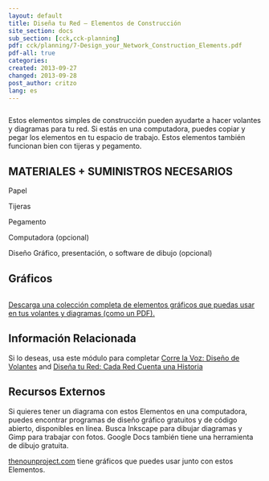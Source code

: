 ```yaml
---
layout: default
title: Diseña tu Red – Elementos de Construcción
site_section: docs
sub_section: [cck,cck-planning]
pdf: cck/planning/7-Design_your_Network_Construction_Elements.pdf
pdf-all: true
categories:
created: 2013-09-27
changed: 2013-09-28
post_author: critzo
lang: es
---
```

  <p><img alt="" class="img-responsive"  src="/files/construction_elements_intro_0.png" typeof="foaf:Image"  /></p>

<section id="introduction">
<p>Estos elementos simples de construcción pueden ayudarte a hacer volantes y diagramas para tu red. Si estás en una computadora, puedes copiar y pegar los elementos en tu espacio de trabajo. Estos elementos también funcionan bien con tijeras y pegamento.</p>

<h2>MATERIALES + SUMINISTROS NECESARIOS</h2>

<p>Papel</p>

<p>Tijeras</p>

<p>Pegamento</p>

<p>Computadora (opcional)</p>

<p>Diseño Gráfico, presentación, o software de dibujo (opcional)</p>
</section>

<section id="buildings">
<h2>Gráficos</h2>

<p><img alt="" class="img-responsive"  src="/files/construction_graphics_sample.png" typeof="foaf:Image"  /></p>
</section>

<section id="extras">
<p><a href="/files/cck/planning/1.2-CCK-Planning-Construction-Elements.pdf">Descarga una colección completa de elementos gráficos que puedas usar en tus volantes y diagramas (como un PDF).</a></p>
</section>

<section class="related-information" id="related-information">
<h2>Información Relacionada</h2>

<p>Si lo deseas, usa este módulo para completar <a href="/docs/cck/planning/get-word-out-flyer-design">Corre la Voz: Diseño de Volantes</a> and <a href="/docs/cck/planning/design-your-network-every-network-tells-story">Diseña tu Red: Cada Red Cuenta una Historia</a></p>
</section>

<section class="external-resources" id="external-resources">
<h2>Recursos Externos</h2>

<p>Si quieres tener un diagrama con estos Elementos en una computadora, puedes encontrar programas de diseño gráfico gratuitos y de código abierto, disponibles en línea. Busca Inkscape para dibujar diagramas y Gimp para trabajar con fotos. Google Docs también tiene una herramienta de dibujo gratuita.</p>

<p><a href="http://thenounproject.com" target="_blank">thenounproject.com</a> tiene gráficos que puedes usar junto con estos Elementos.</p>
</section>
